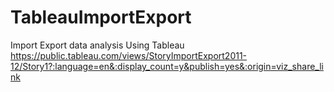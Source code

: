 # TableauImportExport
Import Export data analysis Using Tableau
https://public.tableau.com/views/StoryImportExport2011-12/Story1?:language=en&:display_count=y&publish=yes&:origin=viz_share_link
